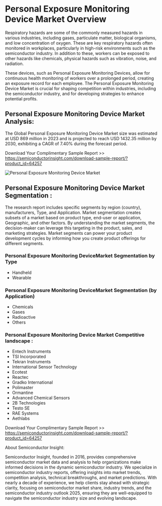<H1>Personal Exposure Monitoring Device Market Overview</H1>

Respiratory hazards are some of the commonly measured hazards in various industries, including gases, particulate matter, biological organisms, and low concentration of oxygen. These are key respiratory hazards often monitored in workplaces, particularly in high-risk environments such as the semiconductor industry. In addition to these, workers can be exposed to other hazards like chemicals, physical hazards such as vibration, noise, and radiation.

These devices, such as Personal Exposure Monitoring Devices, allow for continuous health monitoring of workers over a prolonged period, creating an exposure record for each employee. The Personal Exposure Monitoring Device Market is crucial for shaping competition within industries, including the semiconductor industry, and for developing strategies to enhance potential profits. 

<h2>Personal Exposure Monitoring Device Market Analysis:</h2>

The Global Personal Exposure Monitoring Device Market size was estimated at USD 869 million in 2023 and is projected to reach USD 1432.35 million by 2030, exhibiting a CAGR of 7.40% during the forecast period.

Download Your Complimentary Sample Report >> https://semiconductorinsight.com/download-sample-report/?product_id=64257


![Personal Exposure Monitoring Device Market](https://semiconductorinsight.com/wp-content/uploads/2025/01/personal-exposure-monitoring-device-market-678f5fe7f0a5d.webp)


<h2>Personal Exposure Monitoring Device Market Segmentation :</h2>

The research report includes specific segments by region (country), manufacturers, Type, and Application. Market segmentation creates subsets of a market based on product type, end-user or application, Geographic, and other factors. By understanding the market segments, the decision-maker can leverage this targeting in the product, sales, and marketing strategies. Market segments can power your product development cycles by informing how you create product offerings for different segments.

<H3>Personal Exposure Monitoring DeviceMarket Segmentation by Type </H3>

-  Handheld
-  Wearable

<H3> Personal Exposure Monitoring DeviceMarket Segmentation (by Application) </H3>

-  Chemicals
-  Gases
-  Radioactive
-  Others

<H3>Personal Exposure Monitoring Device Market Competitive landscape :</H3>

-  Entech Instruments
-  TSI Incorporated
-  Tekran Instruments
-  International Sensor Technology
-  Ecotest
-  Reactec
-  Gradko International
-  Polimaster
-  Ormantine
-  Advanced Chemical Sensors
-  2B Technologies
-  Testo SE
-  RAE Systems
-  Aethlabs

Download Your Complimentary Sample Report >> https://semiconductorinsight.com/download-sample-report/?product_id=64257

About Semiconductor Insight:

Semiconductor Insight, founded in 2016, provides comprehensive semiconductor market data and analysis to help organizations make informed decisions in the dynamic semiconductor industry. We specialize in semiconductor industry reports, offering insights into market trends, competition analysis, technical breakthroughs, and market predictions. With nearly a decade of experience, we help clients stay ahead with strategic clarity, focusing on semiconductor market share, industry trends, and the semiconductor industry outlook 2025, ensuring they are well-equipped to navigate the semiconductor industry size and evolving landscape.  
